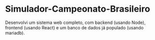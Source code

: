 # Simulador-Campeonato-Brasileiro
Desenvolvi um sistema web completo, com backend (usando Node), frontend (usando React) e um banco de dados já populado (usando mariadb).
